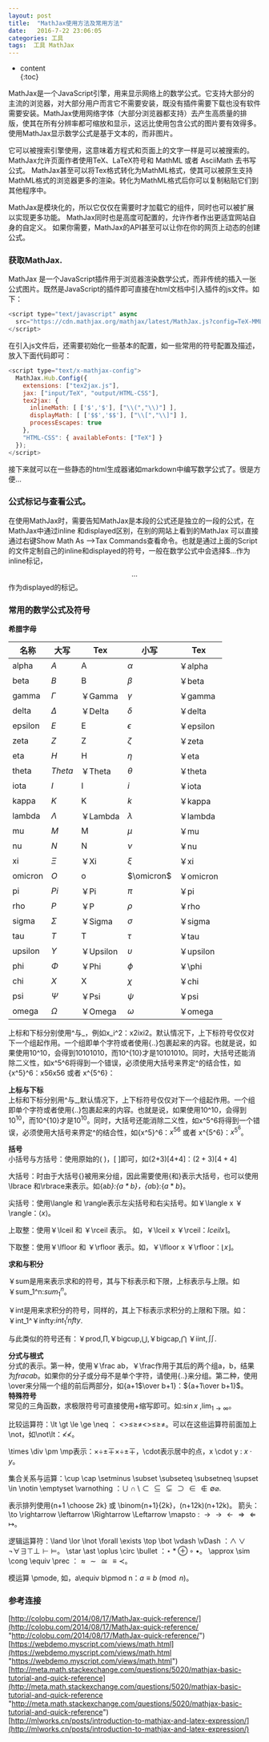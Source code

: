 ```yaml
---
layout: post
title:  "MathJax使用方法及常用方法"
date:   2016-7-22 23:06:05
categories: 工具
tags:  工具 MathJax
---
```

* content  
{:toc}  

MathJax是一个JavaScript引擎，用来显示网络上的数学公式。它支持大部分的主流的浏览器，对大部分用户而言它不需要安装，既没有插件需要下载也没有软件需要安装。MathJax使用网络字体（大部分浏览器都支持）去产生高质量的排版，使其在所有分辨率都可缩放和显示，这远比使用包含公式的图片要有效得多。使用MathJax显示数学公式是基于文本的，而非图片。




它可以被搜索引擎使用，这意味着方程式和页面上的文字一样是可以被搜索的。 MathJax允许页面作者使用TeX、LaTeX符号和 MathML 或者 AsciiMath 去书写公式。 MathJax甚至可以将Tex格式转化为MathML格式，使其可以被原生支持MathML格式的浏览器更多的渲染。转化为MathML格式后你可以复制粘贴它们到其他程序中。

MathJax是模块化的，所以它仅仅在需要时才加载它的组件，同时也可以被扩展以实现更多功能。 MathJax同时也是高度可配置的，允许作者作出更适宜网站自身的自定义。 如果你需要，MathJax的API甚至可以让你在你的网页上动态的创建公式。  

### 获取MathJax.
MathJax 是一个JavaScript插件用于浏览器渲染数学公式，而非传统的插入一张公式图片。既然是JavaScript的插件即可直接在html文档中引入插件的js文件。如下：
``` javascript
<script type="text/javascript" async
  src="https://cdn.mathjax.org/mathjax/latest/MathJax.js?config=TeX-MML-AM_CHTML">
</script>
```
在引入js文件后，还需要初始化一些基本的配置，如一些常用的符号配置及描述，放入下面代码即可：  
``` javascript
<script type="text/x-mathjax-config">
  MathJax.Hub.Config({
    extensions: ["tex2jax.js"],
    jax: ["input/TeX", "output/HTML-CSS"],
    tex2jax: {
      inlineMath: [ ['$','$'], ["\\(","\\)"] ],
      displayMath: [ ['$$','$$'], ["\\[","\\]"] ],
      processEscapes: true
    },
    "HTML-CSS": { availableFonts: ["TeX"] }
  });
</script>
```
接下来就可以在一些静态的html生成器诸如markdown中编写数学公式了。很是方便...

### 公式标记与查看公式。

在使用MathJax时，需要告知MathJax是本段的公式还是独立的一段的公式，在MathJax中通过inline 和displayed区别，在别的网站上看到的MathJax 可以直接通过右键Show Math As -->Tax Commands查看命令。也就是通过上面的Script的文件定制自己的inline和displayed的符号，一般在数学公式中会选择$$...$作为inline标记，$$...$$作为displayed的标记。  

### 常用的数学公式及符号  

**希腊字母** 
  
|  名称  | 大写 | Tex | 小写 | Tex |
|------ |------|------|-----|-----|
|alpha  |$A$  |A     |$\alpha$  |￥alpha|
|beta   |$B$    |B      |$\beta$|￥beta|
|gamma  |$\Gamma$|￥Gamma|$\gamma$|￥gamma|
|delta  |$\Delta$|￥Delta|$\delta$|￥delta|
|epsilon|$E$    |E   |$\epsilon$|￥epsilon|
|zeta   |$Z$    |Z   |$\zeta$   |￥zeta|
|eta    |$H$    |H   |$\eta$    |￥eta|
|theta  |$Theta$|￥Theta|$\theta$|￥theta|
|iota   |$I$    |I   |$i$   |￥iota  |
|kappa  |$K$    |K   |$k$   |￥kappa|
|lambda |$\Lambda$|￥Lambda|$\lambda$|￥lambda|
|mu     |$M$|   M   |$\mu$| ￥mu|
|nu     |$N$|   N   |$\nu$|￥nu|
|xi    |$\Xi$|￥Xi  |$\xi$|￥xi|
|omicron|$O$|o      |$\omicron$|￥omicron|
|pi     |$Pi$|￥Pi   |$\pi$|￥pi|
|rho    |$P$|￥P     |$\rho$|￥rho|
|sigma  |$\Sigma$|￥Sigma|$\sigma$|￥sigma|
|tau    |$T$|T  |$\tau$|￥tau|
|upsilon|$\Upsilon$|￥Upsilon|$\upsilon$|￥upsilon|
|phi    |$\Phi$|￥Phi|$\phi$|￥\phi|
|chi    |$X$    |X  |$\chi$ |￥chi|
|psi    |$\Psi$|￥Psi|$\psi$|￥psi|
|omega  |$\Omega$|￥Omega|$\omega$|￥omega|

上标和下标分别使用^与_，例如x_i^2：x2ixi2。默认情况下，上下标符号仅仅对下一个组起作用。一个组即单个字符或者使用{..}包裹起来的内容。也就是说，如果使用10^10，会得到10101010，而10^{10}才是10101010。同时，大括号还能消除二义性，如x^5^6将得到一个错误，必须使用大括号来界定^的结合性，如{x^5}^6：x56x56 或者 x^{5^6}：

**上标与下标**  
上标和下标分别用^与_,默认情况下，上下标符号仅仅对下一个组起作用。一个组即单个字符或者使用{..}包裹起来的内容。也就是说，如果使用10^10，会得到$10^10$，而10^{10}才是$10^{10}$。同时，大括号还能消除二义性，如x^5^6将得到一个错误，必须使用大括号来界定^的结合性，如{x^5}^6：${x^5}^6$ 或者 x^{5^6}：$x^{5^6}$。

**括号**  
小括号与方括号：使用原始的( )，[ ]即可，如(2+3)[4+4]：$(2+3)[4+4]$  

大括号：时由于大括号{}被用来分组，因此需要使用\{和\}表示大括号，也可以使用\lbrace 和\rbrace来表示。如\{a*b\}:$\{a*b\}$，{a*b}:$\lbrace a*b \rbrace$。  

尖括号：使用\langle 和 \rangle表示左尖括号和右尖括号。如￥\langle x ￥\rangle：$\langle x \rangle$。  

上取整：使用￥\lceil 和 ￥\rceil 表示。 如，￥\lceil x ￥\rceil：$lceil x \rceil$。  

下取整：使用￥\lfloor 和 ￥\rfloor 表示。如，￥\lfloor x ￥\rfloor：$\lfloor x \rfloor$。  

**求和与积分**  

￥sum是用来表示求和的符号，其与下标表示和下限，上标表示与上限。如￥sum_1^n:$sum_1^n$。  

￥int是用来求积分的符号，同样的，其上下标表示求积分的上限和下限。如：￥int_1^￥infty:$int_1^infty$.  

与此类似的符号还有：￥prod,$\prod$,￥bigcup,$\bigcup$,￥bigcap,$\bigcap$ ￥iint,$\iint$.  

**分式与根式**  
分式的表示。第一种，使用￥\frac ab，￥\frac作用于其后的两个组a，b，结果为$frac{a}{b}$。如果你的分子或分母不是单个字符，请使用{..}来分组。第二种，使用\over来分隔一个组的前后两部分，如{a+1$\over b+1}：${a+1\over b+1}$。  
**特殊符号**  
常见的三角函数，求极限符号可直接使用+缩写即可。如:$\sin x$ ,$\lim_{1\to\infty}$。  

比较运算符：\lt \gt \le \ge \neq ： <>≤≥≠<>≤≥≠。可以在这些运算符前面加上\not，如\not\lt：≮≮。  

\times \div \pm \mp表示：×÷±∓×÷±∓，\cdot表示居中的点，x \cdot y : $x \cdot y$。  

集合关系与运算：\cup \cap \setminus \subset \subseteq \subsetneq \supset \in \notin \emptyset \varnothing ：$\cup \cap \setminus \subset \subseteq \subsetneq \supset \in \notin \emptyset \varnothing$.  

表示排列使用{n+1 \choose 2k} 或 \binom{n+1}{2k}，(n+12k)(n+12k)。
箭头：\to \rightarrow \leftarrow \Rightarrow \Leftarrow \mapsto : $\to \rightarrow \leftarrow \Rightarrow \Leftarrow \mapsto$。  

逻辑运算符：\land \lor \lnot \forall \exists \top \bot \vdash \vDash ：$\land \lor \lnot \forall \exists \top \bot \vdash \vDash$。
\star \ast \oplus \circ \bullet ：$\star \ast \oplus \circ \bullet$。
\approx \sim \cong \equiv \prec ：$\approx \sim \cong \equiv \prec$。  

模运算 \pmode, 如，a\equiv b\pmod n：$a\equiv b\pmod n$。


### 参考连接

[http://colobu.com/2014/08/17/MathJax-quick-reference/](http://colobu.com/2014/08/17/MathJax-quick-reference/ "http://colobu.com/2014/08/17/MathJax-quick-reference/")  
[https://webdemo.myscript.com/views/math.html](https://webdemo.myscript.com/views/math.html "https://webdemo.myscript.com/views/math.html")  
[http://meta.math.stackexchange.com/questions/5020/mathjax-basic-tutorial-and-quick-reference](http://meta.math.stackexchange.com/questions/5020/mathjax-basic-tutorial-and-quick-reference "http://meta.math.stackexchange.com/questions/5020/mathjax-basic-tutorial-and-quick-reference")  
[http://mlworks.cn/posts/introduction-to-mathjax-and-latex-expression/](http://mlworks.cn/posts/introduction-to-mathjax-and-latex-expression/)  
